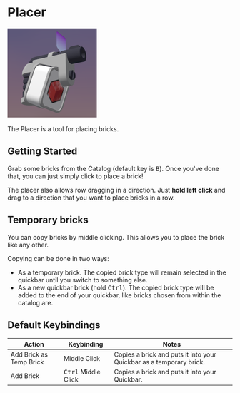# Placer

![Placer](placer.png)

The Placer is a tool for placing bricks.

## Getting Started

Grab some bricks from the Catalog (default key is <kbd>B</kbd>). Once you've done that, you can just simply click to place a brick!

The placer also allows row dragging in a direction. Just **hold left click** and drag to a direction that you want to place bricks in a row.

## Temporary bricks

You can copy bricks by middle clicking. This allows you to place the brick like any other.

Copying can be done in two ways:
- As a temporary brick. The copied brick type will remain selected in the quickbar until you switch to something else.
- As a new quickbar brick (hold <kbd>Ctrl</kbd>). The copied brick type will be added to the end of your quickbar, like bricks chosen from within the catalog are.

## Default Keybindings

| Action                  | Keybinding                   | Notes                                                               |
|-------------------------|------------------------------|---------------------------------------------------------------------|
| Add Brick as Temp Brick | Middle Click                 | Copies a brick and puts it into your Quickbar as a temporary brick. |
| Add Brick               | <kbd>Ctrl</kbd> Middle Click | Copies a brick and puts it into your Quickbar.                      |
